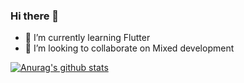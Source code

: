 ### Hi there 👋


- 🌱 I’m currently learning Flutter
- 👯 I’m looking to collaborate on Mixed development


[![Anurag's github stats](https://github-readme-stats.vercel.app/api?username=521xueweihan)](https://github.com/anuraghazra/github-readme-stats)
